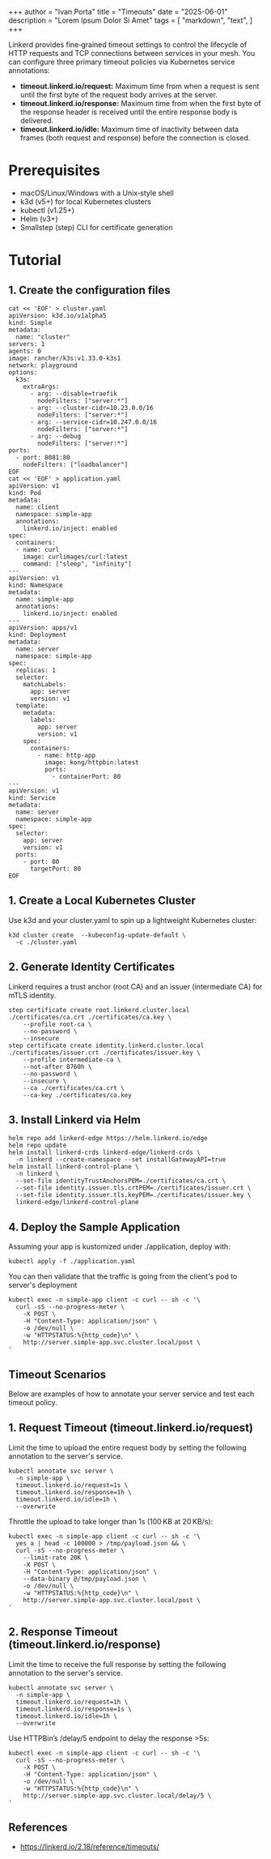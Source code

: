 +++
author = "Ivan Porta"
title = "Timeouts"
date = "2025-06-01"
description = "Lorem Ipsum Dolor Si Amet"
tags = [
    "markdown",
    "text",
]
+++

Linkerd provides fine‑grained timeout settings to control the lifecycle of HTTP requests and TCP connections between services in your mesh. You can configure three primary timeout policies via Kubernetes service annotations:

- **timeout.linkerd.io/request:** Maximum time from when a request is sent until the first byte of the request body arrives at the server.
- **timeout.linkerd.io/response:** Maximum time from when the first byte of the response header is received until the entire response body is delivered.
- **timeout.linkerd.io/idle:** Maximum time of inactivity between data frames (both request and response) before the connection is closed.

# Prerequisites

- macOS/Linux/Windows with a Unix‑style shell
- k3d (v5+) for local Kubernetes clusters
- kubectl (v1.25+)
- Helm (v3+)
- Smallstep (step) CLI for certificate generation

# Tutorial

## 1. Create the configuration files

```
cat << 'EOF' > cluster.yaml
apiVersion: k3d.io/v1alpha5
kind: Simple
metadata:
  name: "cluster"
servers: 1
agents: 0
image: rancher/k3s:v1.33.0-k3s1
network: playground
options:
  k3s:
    extraArgs:
      - arg: --disable=traefik
        nodeFilters: ["server:*"]
      - arg: --cluster-cidr=10.23.0.0/16
        nodeFilters: ["server:*"]
      - arg: --service-cidr=10.247.0.0/16
        nodeFilters: ["server:*"]
      - arg: --debug
        nodeFilters: ["server:*"]
ports:
  - port: 8081:80
    nodeFilters: ["loadbalancer"]
EOF
cat << 'EOF' > application.yaml
apiVersion: v1
kind: Pod
metadata:
  name: client
  namespace: simple-app
  annotations:
    linkerd.io/inject: enabled
spec:
  containers:
  - name: curl
    image: curlimages/curl:latest
    command: ["sleep", "infinity"]
---
apiVersion: v1
kind: Namespace
metadata:
  name: simple-app
  annotations:
    linkerd.io/inject: enabled
---
apiVersion: apps/v1
kind: Deployment
metadata:
  name: server
  namespace: simple-app
spec:
  replicas: 1
  selector:
    matchLabels:
      app: server
      version: v1
  template:
    metadata:
      labels:
        app: server
        version: v1
    spec:
      containers:
        - name: http-app
          image: kong/httpbin:latest
          ports:
            - containerPort: 80
---
apiVersion: v1
kind: Service
metadata:
  name: server
  namespace: simple-app
spec:
  selector:
    app: server
    version: v1
  ports:
    - port: 80
      targetPort: 80
EOF
```

## 1. Create a Local Kubernetes Cluster

Use k3d and your cluster.yaml to spin up a lightweight Kubernetes cluster:

```
k3d cluster create  --kubeconfig-update-default \
  -c ./cluster.yaml
```

## 2. Generate Identity Certificates

Linkerd requires a trust anchor (root CA) and an issuer (intermediate CA) for mTLS identity.

```
step certificate create root.linkerd.cluster.local ./certificates/ca.crt ./certificates/ca.key \
    --profile root-ca \
    --no-password \
    --insecure
step certificate create identity.linkerd.cluster.local ./certificates/issuer.crt ./certificates/issuer.key \
    --profile intermediate-ca \
    --not-after 8760h \
    --no-password \
    --insecure \
    --ca ./certificates/ca.crt \
    --ca-key ./certificates/ca.key
```

## 3. Install Linkerd via Helm

```
helm repo add linkerd-edge https://helm.linkerd.io/edge
helm repo update
helm install linkerd-crds linkerd-edge/linkerd-crds \
  -n linkerd --create-namespace --set installGatewayAPI=true
helm install linkerd-control-plane \
  -n linkerd \
  --set-file identityTrustAnchorsPEM=./certificates/ca.crt \
  --set-file identity.issuer.tls.crtPEM=./certificates/issuer.crt \
  --set-file identity.issuer.tls.keyPEM=./certificates/issuer.key \
  linkerd-edge/linkerd-control-plane
```

## 4. Deploy the Sample Application

Assuming your app is kustomized under ./application, deploy with:

```
kubectl apply -f ./application.yaml
```

You can then validate that the traffic is going from the client's pod to server's deployment

```
kubectl exec -n simple-app client -c curl -- sh -c '\
  curl -sS --no-progress-meter \
    -X POST \
    -H "Content-Type: application/json" \
    -o /dev/null \
    -w "HTTPSTATUS:%{http_code}\n" \
    http://server.simple-app.svc.cluster.local/post \
'
```

## Timeout Scenarios

Below are examples of how to annotate your server service and test each timeout policy.

## 1. Request Timeout (timeout.linkerd.io/request)

Limit the time to upload the entire request body by setting the following annotation to the server's service.

```
kubectl annotate svc server \
  -n simple-app \
  timeout.linkerd.io/request=1s \
  timeout.linkerd.io/response=1h \
  timeout.linkerd.io/idle=1h \
  --overwrite
```

Throttle the upload to take longer than 1s (100 KB at 20 KB/s):

```
kubectl exec -n simple-app client -c curl -- sh -c '\
  yes a | head -c 100000 > /tmp/payload.json && \
  curl -sS --no-progress-meter \
    --limit-rate 20K \
    -X POST \
    -H "Content-Type: application/json" \
    --data-binary @/tmp/payload.json \
    -o /dev/null \
    -w "HTTPSTATUS:%{http_code}\n" \
    http://server.simple-app.svc.cluster.local/post \
'
```

## 2. Response Timeout (timeout.linkerd.io/response)

Limit the time to receive the full response by setting the following annotation to the server's service.

```
kubectl annotate svc server \
  -n simple-app \
  timeout.linkerd.io/request=1h \
  timeout.linkerd.io/response=1s \
  timeout.linkerd.io/idle=1h \
  --overwrite
```

Use HTTPBin’s /delay/5 endpoint to delay the response >5s:

```
kubectl exec -n simple-app client -c curl -- sh -c '\
  curl -sS --no-progress-meter \
    -X POST \
    -H "Content-Type: application/json" \
    -o /dev/null \
    -w "HTTPSTATUS:%{http_code}\n" \
    http://server.simple-app.svc.cluster.local/delay/5 \
'
```

## References

- https://linkerd.io/2.18/reference/timeouts/